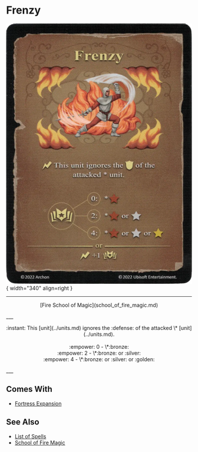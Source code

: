 # Frenzy

![Frenzy](../assets/spells-frenzy.webp){ width="340" align=right }

___
<p style="text-align: center;" markdown>[Fire School of Magic](school_of_fire_magic.md)</p>
___
<p style="text-align: center;" markdown>:instant: This [unit](../units.md) ignores the :defense: of the attacked \* [unit](../units.md).<br><br>:empower: 0 - \*:bronze:<br>:empower: 2 - \*:bronze: or :silver:<br>:empower: 4 - \*:bronze: or :silver: or :golden:</p>
___


## Comes With

- [Fortress Expansion](../content.md)


## See Also

- [List of Spells](../spells.md)
- [School of Fire Magic](school_of_fire_magic.md)
